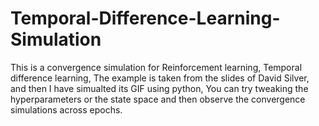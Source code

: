 # Temporal-Difference-Learning-Simulation
This is a convergence simulation for Reinforcement learning, Temporal difference learning, The example is taken from the slides of David Silver, and then I have simualted its GIF using python, You can try tweaking the hyperparameters or the state space and then observe the convergence simulations across epochs.
